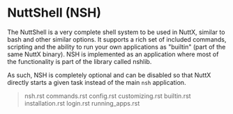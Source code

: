 # NuttShell (NSH)

The NuttShell is a very complete shell system to be used in NuttX,
similar to bash and other similar options. It supports a rich set of
included commands, scripting and the ability to run your own
applications as "builtin" (part of the same NuttX binary). NSH is
implemented as an application where most of the functionality is part of
the library called <span class="title-ref">nshlib</span>.

As such, NSH is completely optional and can be disabled so that NuttX
directly starts a given task instead of the main `nsh` application.

> nsh.rst commands.rst config.rst customizing.rst builtin.rst
> installation.rst login.rst running\_apps.rst

